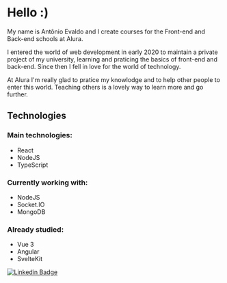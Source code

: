 # Hello :)

My name is Antônio Evaldo and I create courses for the Front-end and Back-end schools at Alura.

I entered the world of web development in early 2020 to maintain a private project of my university, learning and praticing the basics of front-end and back-end. Since then I fell in love for the world of technology.

At Alura I'm really glad to pratice my knowlodge and to help other people to enter this world. Teaching others is a lovely way to learn more and go further.

## Technologies

### Main technologies:

- React
- NodeJS
- TypeScript

### Currently working with:

- NodeJS
- Socket.IO
- MongoDB

### Already studied:

- Vue 3
- Angular
- SvelteKit

[![Linkedin Badge](https://img.shields.io/badge/-LinkedIn-blue?style=flat-square&logo=Linkedin&logoColor=white&link=https://www.linkedin.com/in/antonio-evaldo/)](https://www.linkedin.com/in/antonio-evaldo/)
